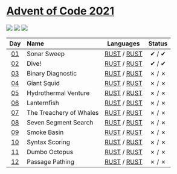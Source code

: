 [Advent of Code 2021](https://adventofcode.com/2021)
========================

![](https://img.shields.io/badge/day%20📅-12-blue) ![](https://img.shields.io/badge/stars%20⭐-5-yellow) ![](https://img.shields.io/badge/days%20completed-2-red)


| Day                                        | Name                                  | Languages                                       | Status   |
|:------------------------------------------:|:--------------------------------------|:-----------------------------------------------:|:--------:|
| [01](https://adventofcode.com/2021/day/1)  |  Sonar Sweep  | [RUST](day01/1/main.rs) / [RUST](day01/2/main.rs)   |   ✔ / ✔  |
| [02](https://adventofcode.com/2021/day/2)  |  Dive!  | [RUST](day02/1/main.rs) / [RUST](day02/2/main.rs)   |   ✔ / ✔  |
| [03](https://adventofcode.com/2021/day/3)  |  Binary Diagnostic  | [RUST](day03/1/main.rs) / [RUST](day03/2/main.rs)   |   ✗ / ✗  |
| [04](https://adventofcode.com/2021/day/4)  |  Giant Squid  | [RUST](day04/1/main.rs) / [RUST](day04/2/main.rs)   |   ✗ / ✗  |
| [05](https://adventofcode.com/2021/day/5)  |  Hydrothermal Venture  | [RUST](day05/1/main.rs) / [RUST](day05/2/main.rs)   |   ✗ / ✗  |
| [06](https://adventofcode.com/2021/day/6)  |  Lanternfish  | [RUST](day06/1/main.rs) / [RUST](day06/2/main.rs)   |   ✗ / ✗  |
| [07](https://adventofcode.com/2021/day/7)  |  The Treachery of Whales  | [RUST](day07/1/main.rs) / [RUST](day07/2/main.rs)   |   ✗ / ✗  |
| [08](https://adventofcode.com/2021/day/8)  |  Seven Segment Search  | [RUST](day08/1/main.rs) / [RUST](day08/2/main.rs)   |   ✗ / ✗  |
| [09](https://adventofcode.com/2021/day/9)  |  Smoke Basin  | [RUST](day09/1/main.rs) / [RUST](day09/2/main.rs)   |   ✗ / ✗  |
| [10](https://adventofcode.com/2021/day/10)  |  Syntax Scoring  | [RUST](day10/1/main.rs) / [RUST](day10/2/main.rs)   |   ✗ / ✗  |
| [11](https://adventofcode.com/2021/day/11)  |  Dumbo Octopus  | [RUST](day11/1/main.rs) / [RUST](day11/2/main.rs)   |   ✗ / ✗  |
| [12](https://adventofcode.com/2021/day/12)  |  Passage Pathing  | [RUST](day12/1/main.rs) / [RUST](day12/2/main.rs)   |   ✗ / ✗  |